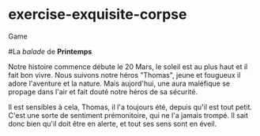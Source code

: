 # exercise-exquisite-corpse

Game

#La *balade* de **Printemps**

Notre histoire commence débute le 20 Mars, le soleil est au plus haut et il fait bon vivre.
Nous suivons notre héros "Thomas", jeune et fougueux il adore l'aventure et la nature.
Mais aujord'hui, une aura maléfique se propage dans l'air et fait douté notre héros de sa sécurité.

Il est sensibles à cela, Thomas, il l'a toujours été, depuis qu'il est tout petit. 
C'est une sorte de sentiment prémonitoire, qui ne l'a jamais trompé. 
Il sait donc bien qu'il doit être en alerte, et tout ses sens sont en éveil.  
